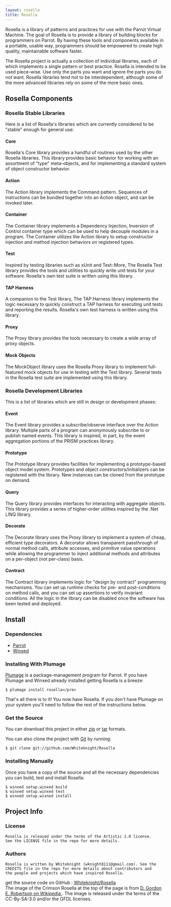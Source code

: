 ```yaml
---
layout: rosella
title: Rosella
---
```


Rosella is a library of patterns and practices for use with the
Parrot Virtual Machine. The goal of Rosella is to provide a
library of building blocks for programmers on Parrot. By having
these tools and components available in a portable, usable way,
programmers should be empowered to create high quality,
maintainable software faster.

The Rosella project is actually a collection of individual
libraries, each of which implements a single pattern or best
practice. Rosella is intended to be used piece-wise. Use only the
parts you want and ignore the parts you do not want. Rosella
libraries tend not to be interdependent, although some of the more
advanced libraries rely on some of the more basic ones.

## Rosella Components

### Rosella Stable Libraries

Here is a list of Rosella's libraries which are currently
considered to be "stable" enough for general use:

#### Core

Rosella's Core library provides a handful of routines used by
the other Rosella libraries. This library provides basic behavior
for working with an assortment of "type" meta-objects, and for
implementing a standard system of object constructor behavior.

#### Action

The Action library implements the Command pattern. Sequences of
instructions can be bundled together into an Action object, and
can be invoked later.

#### Container

The Container library implements a Dependency Injection, Inversion
of Control container type which can be used to help decouple
modules in a program. The Container utilizes the Action library
to setup constructor injection and method injection behaviors
on registered types.

#### Test

Inspired by testing libraries such as xUnit and Test::More,
The Rosella Test library provides the tools and utilities to
quickly write unit tests for your software. Rosella's own test
suite is written using this library.

#### TAP Harness

A companion to the Test library, The TAP Harness library
implements the logic necessary to quickly construct a TAP harness
for executing unit tests and reporting the results. Rosella's own
test harness is written using this library.

#### Proxy

The Proxy library provides the tools necessary to create a wide
array of proxy objects.

#### Mock Objects

The MockObject library uses the Rosella Proxy library to implement
full-featured mock objects for use in testing with the Test
library. Several tests in the Rosella test suite are implemented
using this library.

### Rosella Development Libraries

This is a list of libraries which are still in design or
development phases:

#### Event

The Event library provides a subscribe/observe interface over the
Action library. Multiple parts of a program can anonymously
subscribe to or publish named events. This library is inspired,
in part, by the event aggregation portions of the PRISM practices
library.

#### Prototype

The Prototype library provides facilities for implementing a
prototype-based object model system. Prototypes and object
constructors/initializers can be registered with the library. New
instances can be cloned from the prototype on demand.

#### Query

The Query library provides interfaces for interacting with
aggregate objects. This library provides a series of higher-order
utilities inspired by the .Net LINQ library.

#### Decorate

The Decorate library uses the Proxy library to implement a system
of cheap, efficient type decorators. A decorator allows
transparent passthrough of normal method calls, attribute
accesses, and primitive value operations while allowing the
programmer to inject additional methods and attributes on a
per-object (not per-class) basis.

#### Contract

The Contract library implements logic for "design by contract"
programming mechanisms. You can set up runtime checks for pre-
and post-conditions on method calls, and you can set up assertions
to verify invariant conditions. All the logic in the library can
be disabled once the software has been tested and deployed.

## Install

### Dependencies
<ul>
    <li><a href="http://github.com/parrot/parrot">Parrot</a></li>
    <li><a href="http://code.google.com/p/winxed">Winxed</a></li>
</ul>

### Installing With Plumage

<a href="http://github.com/parrot/plumage">Plumage</a> is a
package-management program for Parrot. If you have Plumage
and Winxed already installed getting Rosella is a breeze:

    $ plumage install rosella</pre>

That's all there is to it! You now have Rosella. If you don't have
Plumage on your system you'll need to follow the rest of the
instructions below.

### Get the Source

You can download this project in either
<a href="http://github.com/Whiteknight/Rosella/zipball/master">zip</a> or
<a href="http://github.com/Whiteknight/Rosella/tarball/master">tar</a> formats.

You can also clone the project with <a href="http://git-scm.com">Git</a>
by running:

    $ git clone git://github.com/Whiteknight/Rosella

### Installing Manually

Once you have a copy of the source and all the necessary
dependencies you can build, test and install Rosella:

    $ winxed setup.winxed build
    $ winxed setup.winxed test
    $ winxed setup.wixned install

## Project Info

### License

    Rosella is released under the terms of the Artistic 2.0 license.
    See the LICENSE file in the repo for more details.

### Authors

    Rosella is written by Whiteknight (wknight8111@gmail.com). See the
    CREDITS file in the repo for more details about contributors and
    the people and projects which have inspired Rosella.

<div class="footer">
    get the source code on GitHub :
    <a href="http://github.com/Whiteknight/Rosella">Whiteknight/Rosella</a>
    <br/>
    The image of the Crimson Rosella at the top of the page is from
    <a href="http://commons.wikimedia.org/wiki/File:Crimson_Rosella,_Culburra_Beech.jpg">
        D. Gordon E. Robertson on Wikipedia
    </a>. The image is released under the terms of the CC-By-SA-3.0 and/or
    the GFDL licenses.
</div>

